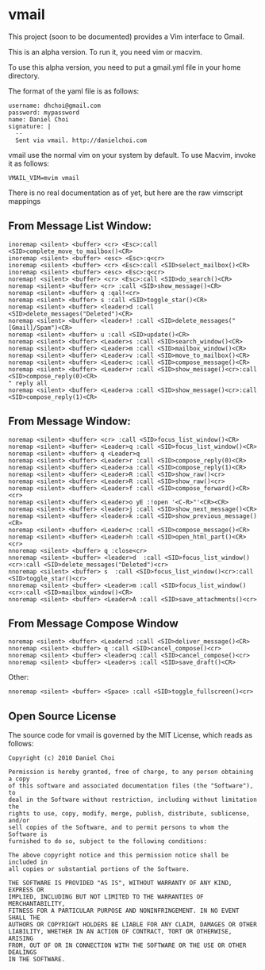 # vmail

This project (soon to be documented) provides a Vim interface to Gmail.

This is an alpha version. To run it, you need vim or macvim. 

To use this alpha version, you need to put a gmail.yml file in your home
directory.

The format of the yaml file is as follows:

    username: dhchoi@gmail.com
    password: mypassword
    name: Daniel Choi
    signature: |
      --
      Sent via vmail. http://danielchoi.com

vmail use the normal vim on your system by default. To use Macvim, invoke it as follows:

    VMAIL_VIM=mvim vmail

There is no real documentation as of yet, but here are the raw vimscript mappings

## From Message List Window:

    inoremap <silent> <buffer> <cr> <Esc>:call <SID>complete_move_to_mailbox()<CR> 
    inoremap <silent> <buffer> <esc> <Esc>:q<cr>
    inoremap <silent> <buffer> <cr> <Esc>:call <SID>select_mailbox()<CR> 
    inoremap <silent> <buffer> <esc> <Esc>:q<cr>
    noremap! <silent> <buffer> <cr> <Esc>:call <SID>do_search()<CR> 
    noremap <silent> <buffer> <cr> :call <SID>show_message()<CR>
    noremap <silent> <buffer> q :qal!<cr>
    noremap <silent> <buffer> s :call <SID>toggle_star()<CR>
    noremap <silent> <buffer> <leader>d :call <SID>delete_messages("Deleted")<CR>
    noremap <silent> <buffer> <leader>! :call <SID>delete_messages("[Gmail]/Spam")<CR>
    noremap <silent> <buffer> u :call <SID>update()<CR>
    noremap <silent> <buffer> <Leader>s :call <SID>search_window()<CR>
    noremap <silent> <buffer> <Leader>m :call <SID>mailbox_window()<CR>
    noremap <silent> <buffer> <Leader>v :call <SID>move_to_mailbox()<CR>
    noremap <silent> <buffer> <Leader>c :call <SID>compose_message()<CR>
    noremap <silent> <buffer> <Leader>r :call <SID>show_message()<cr>:call <SID>compose_reply(0)<CR>
    " reply all
    noremap <silent> <buffer> <Leader>a :call <SID>show_message()<cr>:call <SID>compose_reply(1)<CR>


## From Message Window:

    noremap <silent> <buffer> <cr> :call <SID>focus_list_window()<CR> 
    noremap <silent> <buffer> <Leader>q :call <SID>focus_list_window()<CR> 
    noremap <silent> <buffer> q <Leader>q
    noremap <silent> <buffer> <Leader>r :call <SID>compose_reply(0)<CR>
    noremap <silent> <buffer> <Leader>a :call <SID>compose_reply(1)<CR>
    noremap <silent> <buffer> <Leader>R :call <SID>show_raw()<cr>
    noremap <silent> <buffer> <Leader>R :call <SID>show_raw()<cr>
    noremap <silent> <buffer> <Leader>f :call <SID>compose_forward()<CR><cr>
    noremap <silent> <buffer> <Leader>o yE :!open '<C-R>"'<CR><CR>
    noremap <silent> <buffer> <leader>j :call <SID>show_next_message()<CR> 
    noremap <silent> <buffer> <leader>k :call <SID>show_previous_message()<CR> 
    noremap <silent> <buffer> <Leader>c :call <SID>compose_message()<CR>
    noremap <silent> <buffer> <Leader>h :call <SID>open_html_part()<CR><cr>
    nnoremap <silent> <buffer> q :close<cr>
    nnoremap <silent> <buffer> <leader>d  :call <SID>focus_list_window()<cr>:call <SID>delete_messages("Deleted")<cr>
    nnoremap <silent> <buffer> s  :call <SID>focus_list_window()<cr>:call <SID>toggle_star()<cr>
    nnoremap <silent> <buffer> <Leader>m :call <SID>focus_list_window()<cr>:call <SID>mailbox_window()<CR>
    nnoremap <silent> <buffer> <Leader>A :call <SID>save_attachments()<cr>


## From Message Compose Window

    noremap <silent> <buffer> <Leader>d :call <SID>deliver_message()<CR>
    nnoremap <silent> <buffer> q :call <SID>cancel_compose()<cr>
    nnoremap <silent> <buffer> <leader>q :call <SID>cancel_compose()<cr>
    nnoremap <silent> <buffer> <Leader>s :call <SID>save_draft()<CR>

Other:

    nnoremap <silent> <buffer> <Space> :call <SID>toggle_fullscreen()<cr>





## Open Source License

The source code for vmail is governed by the MIT License, which reads as
follows:

    Copyright (c) 2010 Daniel Choi

    Permission is hereby granted, free of charge, to any person obtaining a copy
    of this software and associated documentation files (the "Software"), to
    deal in the Software without restriction, including without limitation the
    rights to use, copy, modify, merge, publish, distribute, sublicense, and/or
    sell copies of the Software, and to permit persons to whom the Software is
    furnished to do so, subject to the following conditions:

    The above copyright notice and this permission notice shall be included in
    all copies or substantial portions of the Software.

    THE SOFTWARE IS PROVIDED "AS IS", WITHOUT WARRANTY OF ANY KIND, EXPRESS OR
    IMPLIED, INCLUDING BUT NOT LIMITED TO THE WARRANTIES OF MERCHANTABILITY,
    FITNESS FOR A PARTICULAR PURPOSE AND NONINFRINGEMENT. IN NO EVENT SHALL THE
    AUTHORS OR COPYRIGHT HOLDERS BE LIABLE FOR ANY CLAIM, DAMAGES OR OTHER
    LIABILITY, WHETHER IN AN ACTION OF CONTRACT, TORT OR OTHERWISE, ARISING
    FROM, OUT OF OR IN CONNECTION WITH THE SOFTWARE OR THE USE OR OTHER DEALINGS
    IN THE SOFTWARE.

